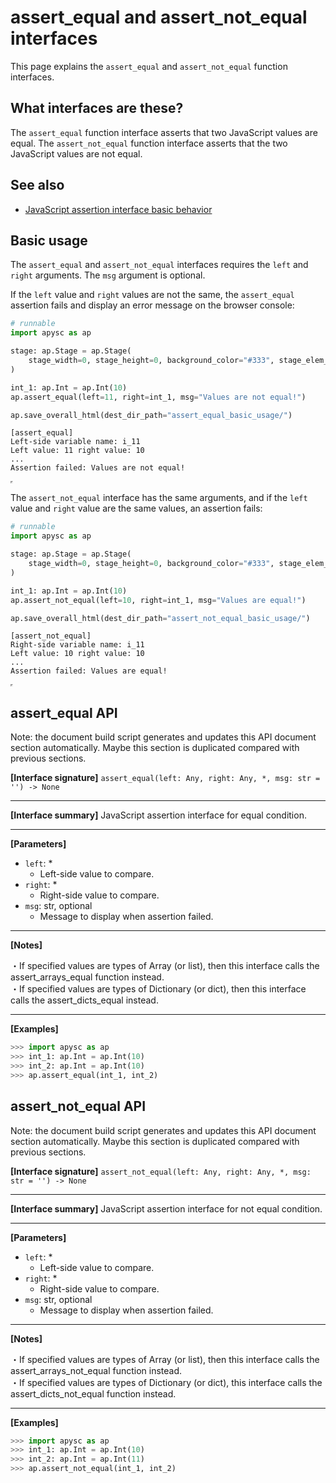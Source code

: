 # assert_equal and assert_not_equal interfaces

This page explains the `assert_equal` and `assert_not_equal` function interfaces.

## What interfaces are these?

The `assert_equal` function interface asserts that two JavaScript values are equal. The `assert_not_equal` function interface asserts that the two JavaScript values are not equal.

## See also

- [JavaScript assertion interface basic behavior](assertion_basic_behavior.md)

## Basic usage

The `assert_equal` and `assert_not_equal` interfaces requires the `left` and `right` arguments. The `msg` argument is optional.

If the `left` value and `right` values are not the same, the `assert_equal` assertion fails and display an error message on the browser console:

```py
# runnable
import apysc as ap

stage: ap.Stage = ap.Stage(
    stage_width=0, stage_height=0, background_color="#333", stage_elem_id="stage"
)

int_1: ap.Int = ap.Int(10)
ap.assert_equal(left=11, right=int_1, msg="Values are not equal!")

ap.save_overall_html(dest_dir_path="assert_equal_basic_usage/")
```

```
[assert_equal]
Left-side variable name: i_11
Left value: 11 right value: 10
...
Assertion failed: Values are not equal!
```

<iframe src="static/assert_equal_basic_usage/index.html" width="0" height="0"></iframe>

The `assert_not_equal` interface has the same arguments, and if the `left` value and `right` value are the same values, an assertion fails:

```py
# runnable
import apysc as ap

stage: ap.Stage = ap.Stage(
    stage_width=0, stage_height=0, background_color="#333", stage_elem_id="stage"
)

int_1: ap.Int = ap.Int(10)
ap.assert_not_equal(left=10, right=int_1, msg="Values are equal!")

ap.save_overall_html(dest_dir_path="assert_not_equal_basic_usage/")
```

```
[assert_not_equal]
Right-side variable name: i_11
Left value: 10 right value: 10
...
Assertion failed: Values are equal!
```

<iframe src="static/assert_not_equal_basic_usage/index.html" width="0" height="0"></iframe>


## assert_equal API

<!-- Docstring: apysc._console.assertion.assert_equal -->

<span class="inconspicuous-txt">Note: the document build script generates and updates this API document section automatically. Maybe this section is duplicated compared with previous sections.</span>

**[Interface signature]** `assert_equal(left: Any, right: Any, *, msg: str = '') -> None`<hr>

**[Interface summary]** JavaScript assertion interface for equal condition.<hr>

**[Parameters]**

- `left`: *
  - Left-side value to compare.
- `right`: *
  - Right-side value to compare.
- `msg`: str, optional
  - Message to display when assertion failed.

<hr>

**[Notes]**

 ・If specified values are types of Array (or list), then this interface calls the assert_arrays_equal function instead. <br> ・If specified values are types of Dictionary (or dict), then this interface calls the assert_dicts_equal instead.<hr>

**[Examples]**

```py
>>> import apysc as ap
>>> int_1: ap.Int = ap.Int(10)
>>> int_2: ap.Int = ap.Int(10)
>>> ap.assert_equal(int_1, int_2)
```

## assert_not_equal API

<!-- Docstring: apysc._console.assertion.assert_not_equal -->

<span class="inconspicuous-txt">Note: the document build script generates and updates this API document section automatically. Maybe this section is duplicated compared with previous sections.</span>

**[Interface signature]** `assert_not_equal(left: Any, right: Any, *, msg: str = '') -> None`<hr>

**[Interface summary]** JavaScript assertion interface for not equal condition.<hr>

**[Parameters]**

- `left`: *
  - Left-side value to compare.
- `right`: *
  - Right-side value to compare.
- `msg`: str, optional
  - Message to display when assertion failed.

<hr>

**[Notes]**

 ・If specified values are types of Array (or list), then this interface calls the assert_arrays_not_equal function instead. <br> ・If specified values are types of Dictionary (or dict), this interface calls the assert_dicts_not_equal function instead.<hr>

**[Examples]**

```py
>>> import apysc as ap
>>> int_1: ap.Int = ap.Int(10)
>>> int_2: ap.Int = ap.Int(11)
>>> ap.assert_not_equal(int_1, int_2)
```